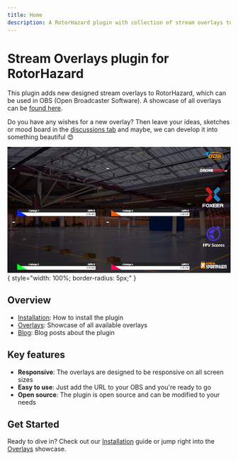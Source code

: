 ```yaml
---
title: Home
description: A RotorHazard plugin with collection of stream overlays to use with OBS Studio or similar software.
---
```


# Stream Overlays plugin for RotorHazard

This plugin adds new designed stream overlays to RotorHazard, which can be used in OBS (Open Broadcaster Software). A showcase of all overlays can be [found here](overlays/index.md).

Do you have any wishes for a new overlay? Then leave your ideas, sketches or mood board in the [discussions tab](https://github.com/dutchdronesquad/rh-stream-overlays/discussions) and maybe, we can develop it into something beautiful 😍

![Stream Overlays](./assets/img/obs_overlay-demo.png){ style="width: 100%; border-radius: 5px;" }

## Overview

- [Installation](installation/index.md): How to install the plugin
- [Overlays](overlays/index.md): Showcase of all available overlays
- [Blog](blog/index.md): Blog posts about the plugin

## Key features

- **Responsive**: The overlays are designed to be responsive on all screen sizes
- **Easy to use**: Just add the URL to your OBS and you're ready to go
- **Open source**: The plugin is open source and can be modified to your needs

## Get Started

Ready to dive in? Check out our [Installation](./installation/index.md) guide or jump right into the [Overlays](./overlays/index.md) showcase.
